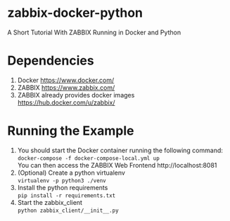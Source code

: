 # zabbix-docker-python
A Short Tutorial With ZABBIX Running in Docker and Python

# Dependencies
1. Docker https://www.docker.com/
2. ZABBIX https://www.zabbix.com/
3. ZABBIX already provides docker images https://hub.docker.com/u/zabbix/

# Running the Example
1. You should start the Docker container running the following command:                 
   ```docker-compose -f docker-compose-local.yml up```                                       
   You can then access the ZABBIX Web Frontend http://localhost:8081
2. (Optional) Create a python virtualenv                                     
   ```virtualenv -p python3 ./venv```
3. Install the python requirements                                                      
   ```pip install -r requirements.txt```  
4. Start the zabbix_client                            
   ```python zabbix_client/__init__.py``` 


